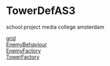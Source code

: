 # TowerDefAS3
school project media college amsterdam<br>

[grid](https://github.com/jscotty/TowerDefAS3/tree/master/src/game/grid)<br>
[EnemyBehaviour](https://github.com/jscotty/TowerDefAS3/blob/master/src/game/enemy/Enemy.as)<br>
[EnemyFactory](https://github.com/jscotty/TowerDefAS3/tree/master/src/game/enemy)<br>
[TowerFactory](https://github.com/jscotty/TowerDefAS3/tree/master/src/game/tower)

